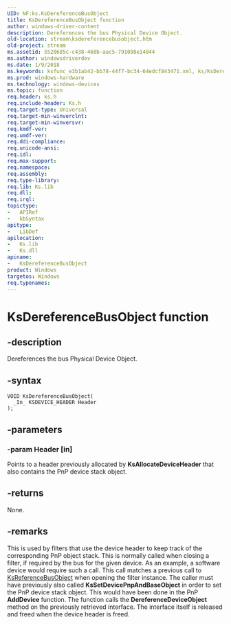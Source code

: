 ```yaml
---
UID: NF:ks.KsDereferenceBusObject
title: KsDereferenceBusObject function
author: windows-driver-content
description: Dereferences the bus Physical Device Object.
old-location: stream\ksdereferencebusobject.htm
old-project: stream
ms.assetid: 5520685c-c438-460b-aac5-791098e14044
ms.author: windowsdriverdev
ms.date: 1/9/2018
ms.keywords: ksfunc_e3b1ab42-bb78-44f7-bc34-64edcf843471.xml, ks/KsDereferenceBusObject, KsDereferenceBusObject, stream.ksdereferencebusobject, KsDereferenceBusObject function [Streaming Media Devices]
ms.prod: windows-hardware
ms.technology: windows-devices
ms.topic: function
req.header: ks.h
req.include-header: Ks.h
req.target-type: Universal
req.target-min-winverclnt: 
req.target-min-winversvr: 
req.kmdf-ver: 
req.umdf-ver: 
req.ddi-compliance: 
req.unicode-ansi: 
req.idl: 
req.max-support: 
req.namespace: 
req.assembly: 
req.type-library: 
req.lib: Ks.lib
req.dll: 
req.irql: 
topictype: 
-	APIRef
-	kbSyntax
apitype: 
-	LibDef
apilocation: 
-	Ks.lib
-	Ks.dll
apiname: 
-	KsDereferenceBusObject
product: Windows
targetos: Windows
req.typenames: 
---
```


# KsDereferenceBusObject function


## -description


Dereferences the bus Physical Device Object.


## -syntax


````
VOID KsDereferenceBusObject(
  _In_ KSDEVICE_HEADER Header
);
````


## -parameters




### -param Header [in]

Points to a header previously allocated by <b>KsAllocateDeviceHeader</b> that also contains the PnP device stack object.


## -returns


None.



## -remarks


This is used by filters that use the device header to keep track of the corresponding PnP object stack. This is normally called when closing a filter, if required by the bus for the given device. As an example, a software device would require such a call. This call matches a previous call to <a href="..\ks\nf-ks-ksreferencebusobject.md">KsReferenceBusObject</a> when opening the filter instance. The caller must have previously also called <b>KsSetDevicePnpAndBaseObject</b> in order to set the PnP device stack object. This would have been done in the PnP <b>AddDevice</b> function. The function calls the <b>DereferenceDeviceObject</b> method on the previously retrieved interface. The interface itself is released and freed when the device header is freed.


